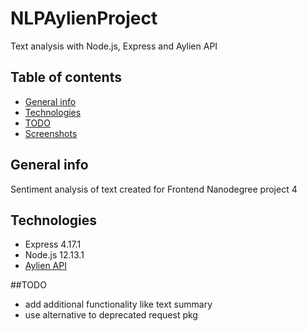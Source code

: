# NLPAylienProject
Text analysis with Node.js, Express and Aylien API

## Table of contents
* [General info](#general-info)
* [Technologies](#technologies)
* [TODO](#to-do)
* [Screenshots](#screenshots)

## General info
Sentiment analysis of text created for Frontend Nanodegree project 4

## Technologies
* Express 4.17.1
* Node.js 12.13.1
* [Aylien API](https://aylien.com/ "Aylien API")

##TODO
- add additional functionality like text summary
- use alternative to deprecated request pkg


